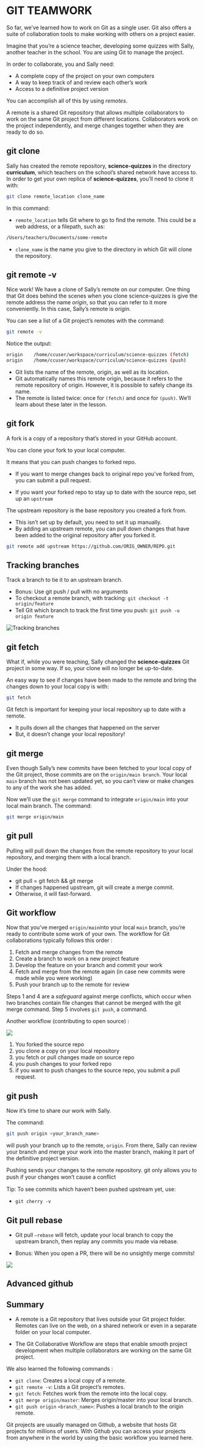 # GIT TEAMWORK

So far, we’ve learned how to work on Git as a single user. Git also offers a suite of collaboration tools to make working with others on a project easier.

Imagine that you’re a science teacher, developing some quizzes with Sally, another teacher in the school. You are using Git to manage the project.

In order to collaborate, you and Sally need:

- A complete copy of the project on your own computers
- A way to keep track of and review each other’s work
- Access to a definitive project version

You can accomplish all of this by using _remotes_.

A remote is a shared Git repository that allows multiple collaborators to work on the same Git project from different locations. Collaborators work on the project independently, and merge changes together when they are ready to do so.

## git clone

Sally has created the remote repository, **science-quizzes** in the directory **curriculum**, which teachers on the school’s shared network have access to. In order to get your own replica of **science-quizzes**, you’ll need to clone it with:

```bash
git clone remote_location clone_name
```

In this command:

- `remote_location` tells Git where to go to find the remote. This could be a web address, or a filepath, such as:

```bash
/Users/teachers/Documents/some-remote
```

- `clone_name` is the name you give to the directory in which Git will clone the repository.

## git remote -v

Nice work! We have a clone of Sally’s remote on our computer. One thing that Git does behind the scenes when you clone science-quizzes is give the remote address the name _origin_, so that you can refer to it more conveniently. In this case, Sally’s remote is _origin_.

You can see a list of a Git project’s remotes with the command:

```bash
git remote -v
```

Notice the output:

```bash
origin    /home/ccuser/workspace/curriculum/science-quizzes (fetch)
origin    /home/ccuser/workspace/curriculum/science-quizzes (push)
```

- Git lists the name of the remote, origin, as well as its location.
- Git automatically names this remote origin, because it refers to the remote repository of origin. However, it is possible to safely change its name.
- The remote is listed twice: once for `(fetch)` and once for `(push)`. We’ll learn about these later in the lesson.

## git fork

A fork is a copy of a repository that’s stored in your GitHub account.

You can clone your fork to your local computer.

It means that you can push changes to forked repo.

- If you want to merge changes back to original repo you've forked from, you can submit a pull request.

- If you want your forked repo to stay up to date with the source repo, set up an `upstream`

The upstream repository is the base repository you created a
fork from.

- This isn’t set up by default, you need to set it up manually.
- By adding an upstream remote, you can pull down changes that have been added to the original repository after you forked it.

```bash
git remote add upstream https://github.com/ORIG_OWNER/REPO.git

```

## Tracking branches

Track a branch to tie it to an upstream branch.

- Bonus: Use git push / pull with no arguments
- To checkout a remote branch, with tracking: `git checkout -t origin/feature`
- Tell Git which branch to track the ﬁrst time you push: `git push -u origin feature`

![Tracking branches](../01-introduction/assets/tracking-branched.png)

## git fetch

What if, while you were teaching, Sally changed the **science-quizzes** Git project in some way. If so, your clone will no longer be up-to-date.

An easy way to see if changes have been made to the remote and bring the changes down to your local copy is with:

```bash
git fetch
```

Git fetch is important for keeping your local repository up to
date with a remote.

- It pulls down all the changes that happened on the server
- But, it doesn’t change your local repository!

## git merge

Even though Sally’s new commits have been fetched to your local copy of the Git project, those commits are on the `origin/main branch`. Your local `main` branch has not been updated yet, so you can’t view or make changes to any of the work she has added.

Now we’ll use the `git merge` command to integrate `origin/main` into your local main branch. The command:

```bash
git merge origin/main
```

## git pull

Pulling will pull down the changes from the remote repository
to your local repository, and merging them with a local branch.

Under the hood:

- git pull = git fetch && git merge
- If changes happened upstream, git will create a merge commit.
- Otherwise, it will fast-forward.

## Git workflow

Now that you’ve merged `origin/main`into your local `main` branch, you’re ready to contribute some work of your own. The workflow for Git collaborations typically follows this order :

1. Fetch and merge changes from the remote
2. Create a branch to work on a new project feature
3. Develop the feature on your branch and commit your work
4. Fetch and merge from the remote again (in case new commits were made while you were working)
5. Push your branch up to the remote for review

Steps 1 and 4 are a _safeguard_ against merge conflicts, which occur when two branches contain file changes that cannot be merged with the git merge command. Step 5 involves `git push`, a command.

Another workflow (contributing to open source) :

![](../01-introduction/assets/triangular-workflow.png)

1. You forked the source repo
2. you clone a copy on your local repository
3. you fetch or pull changes made on source repo
4. you push changes to your forked repo
5. if you want to push changes to the source repo, you submit a pull request.

## git push

Now it’s time to share our work with Sally.

The command:

```bash
git push origin <your_branch_name>

```

will push your branch up to the remote, `origin`. From there, Sally can review your branch and merge your work into the master branch, making it part of the definitive project version.

Pushing sends your changes to the remote repository. git only allows you to push if your changes won’t cause a
conﬂict

Tip:
To see commits which haven’t been pushed upstream yet, use:

- `git cherry -v`

## Git pull rebase

- Git pull `—rebase` will fetch, update your local branch to copy the upstream branch, then replay any commits you made via rebase.

- Bonus: When you open a PR, there will be no unsightly merge commits!

![](../01-introduction/assets/gitpull-vs-git-pull-rebase.png)

## Advanced github

## Summary

- A remote is a Git repository that lives outside your Git project folder. Remotes can live on the web, on a shared network or even in a separate folder on your local computer.

- The Git Collaborative Workflow are steps that enable smooth project development when multiple collaborators are working on the same Git project.

We also learned the following commands :

- `git clone`: Creates a local copy of a remote.
- `git remote -v`: Lists a Git project’s remotes.
- `git fetch`: Fetches work from the remote into the local copy.
- `git merge origin/master`: Merges origin/master into your local branch.
- `git push origin` `<branch_name>`: Pushes a local branch to the origin remote.

Git projects are usually managed on Github, a website that hosts Git projects for millions of users. With Github you can access your projects from anywhere in the world by using the basic workflow you learned here.
